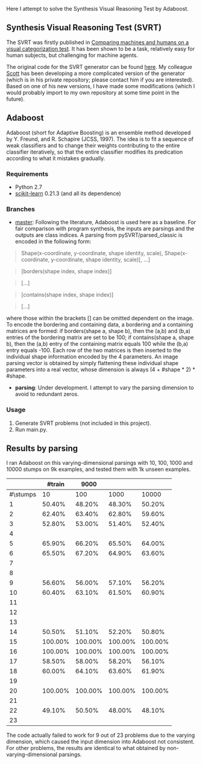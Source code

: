 Here I attempt to solve the Synthesis Visual Reasoning Test by Adaboost.

## Synthesis Visual Reasoning Test (SVRT)
The SVRT was firstly published in [Comparing machines and humans on a visual categorization test](https://www.pnas.org/content/108/43/17621.short). It has been shown to be a task, relatively easy for human subjects, but challenging for machine agents.

The original code for the SVRT generator can be found [here](https://www.idiap.ch/~fleuret/svrt/). My colleague [Scott](https://github.com/scottclowe) has been developing a more complicated version of the generator (which is in his private repository; please contact him if you are interested). Based on one of his new versions, I have made some modifications (which I would probably import to my own repository at some time point in the future).

## Adaboost
Adaboost (short for Adaptive Boosting) is an ensemble method developed by Y. Freund, and R. Schapire (JCSS, 1997). The idea is to fit a sequence of weak classifiers and to change their weights contributing to the entire classifier iteratively, so that the entire classifier modifies its predication according to what it mistakes gradually.

### Requirements
- Python 2.7
- [scikit-learn](https://scikit-learn.org/dev/index.html#) 0.21.3 (and all its dependence)

### Branches
- [master](https://github.com/anish-lu-yihe/SVRT-by-Adaboost):
Following the literature, Adaboost is used here as a baseline. For fair comparison with program synthesis, the inputs are parsings and the outputs are class indices. A parsing from pySVRT/parsed_classic is encoded in the following form:
> Shape(x-coordinate, y-coordinate, shape identity, scale), Shape(x-coordinate, y-coordinate, shape identity, scale)[, ...]

> [borders(shape index, shape index)]

> [...]

> [contains(shape index, shape index)]

> [...]

where those within the brackets [] can be omitted dependent on the image. To encode the bordering and containing data, a bordering and a containing matrices are formed: if borders(shape a, shape b), then the (a,b) and (b,a) entries of the bordering matrix are set to be 100; if contains(shape a, shape b), then the (a,b) entry of the containing matrix equals 100 while the (b,a) entry equals -100. Each row of the two matrices is then inserted to the individual shape information encoded by the 4 parameters. An image parsing vector is obtained by simply flattening these individual shape parameters into a real vector, whose dimension is always (4 + #shape * 2) * #shape.

- **parsing**:
Under development. I attempt to vary the parsing dimension to avoid to redundant zeros.

### Usage
1. Generate SVRT problems (not included in this project).
2. Run main.py.

## Results by parsing
I ran Adaboost on this varying-dimensional parsings with 10, 100, 1000 and 10000 stumps on 9k examples, and tested them with 1k unseen examples.

|            | \#train  | 9000     |          |          |
|------------|----------|----------|----------|----------|
| \#\\stumps | 10       | 100      | 1000     | 10000    |
| 1          | 50\.40%  | 48\.20%  | 48\.30%  | 50\.20%  |
| 2          | 62\.40%  | 63\.40%  | 62\.80%  | 59\.60%  |
| 3          | 52\.80%  | 53\.00%  | 51\.40%  | 52\.40%  |
| 4          |          |          |          |          |
| 5          | 65\.90%  | 66\.20%  | 65\.50%  | 64\.00%  |
| 6          | 65\.50%  | 67\.20%  | 64\.90%  | 63\.60%  |
| 7          |          |          |          |          |
| 8          |          |          |          |          |
| 9          | 56\.60%  | 56\.00%  | 57\.10%  | 56\.20%  |
| 10         | 60\.40%  | 63\.10%  | 61\.50%  | 60\.90%  |
| 11         |          |          |          |          |
| 12         |          |          |          |          |
| 13         |          |          |          |          |
| 14         | 50\.50%  | 51\.10%  | 52\.20%  | 50\.80%  |
| 15         | 100\.00% | 100\.00% | 100\.00% | 100\.00% |
| 16         | 100\.00% | 100\.00% | 100\.00% | 100\.00% |
| 17         | 58\.50%  | 58\.00%  | 58\.20%  | 56\.10%  |
| 18         | 60\.00%  | 64\.10%  | 63\.60%  | 61\.90%  |
| 19         |          |          |          |          |
| 20         | 100\.00% | 100\.00% | 100\.00% | 100\.00% |
| 21         |          |          |          |          |
| 22         | 49\.10%  | 50\.50%  | 48\.00%  | 48\.10%  |
| 23         |          |          |          |          |

The code actually failed to work for 9 out of 23 problems due to the varying dimension, which caused the input dimension into Adaboost not consistent. For other problems, the results are identical to what obtained by non-varying-dimensional parsings.

